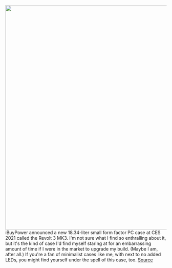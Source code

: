 <img src='https://cdn.vox-cdn.com/thumbor/Cd_fBjQUvgz-JEqJFmo5YO2tFi4=/0x0:3240x2160/1200x0/filters:focal(0x0:3240x2160):no_upscale()/cdn.vox-cdn.com/uploads/chorus_asset/file/22228743/revolt3mk3hero.jpg' width='700px' /><br/>
iBuyPower announced a new 18.34-liter small form factor PC case at CES 2021 called the Revolt 3 MK3. I'm not sure what I find so enthralling about it, but it's the kind of case I'd find myself staring at for an embarrassing amount of time if I were in the market to upgrade my build. (Maybe I am, after all.) If you're a fan of minimalist cases like me, with next to no added LEDs, you might find yourself under the spell of this case, too.
<a href='https://www.theverge.com/2021/1/11/22225562/ibuypowers-revolt-3-mk3-pc-case-itx-handle-small-form-factor'> Source <a/>